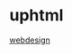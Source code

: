 # uphtml

[webdesign](https://www.canva.com/design/DAFwTYhs-I8/o8wip0friYgkcugSx6vPhQ/edit?utm_content=DAFwTYhs-I8&utm_campaign=designshare&utm_medium=link2&utm_source=sharebutton)

